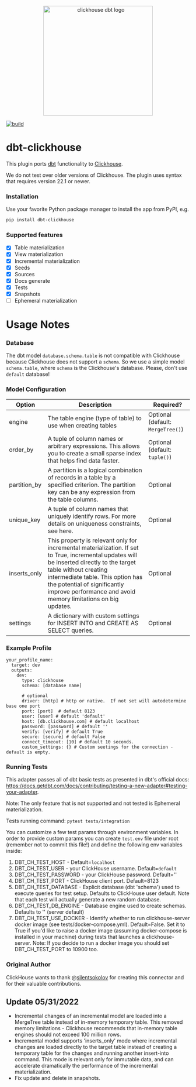 <p align="center">
  <img src="https://raw.githubusercontent.com/ClickHouse/dbt-clickhouse/master/etc/chdbt.png" alt="clickhouse dbt logo" width="300"/>
</p>

[![build](https://github.com/ClickHouse/dbt-clickhouse/actions/workflows/build.yml/badge.svg?branch=master)](https://github.com/ClickHouse/dbt-clickhouse/actions/workflows/build.yml)

# dbt-clickhouse

This plugin ports [dbt](https://getdbt.com) functionality to [Clickhouse](https://clickhouse.tech/).

We do not test over older versions of Clickhouse. The plugin uses syntax that requires version 22.1 or newer.

### Installation

Use your favorite Python package manager to install the app from PyPI, e.g.

```bash
pip install dbt-clickhouse
```

### Supported features

- [x] Table materialization
- [x] View materialization
- [x] Incremental materialization
- [x] Seeds
- [x] Sources
- [x] Docs generate
- [x] Tests
- [x] Snapshots
- [ ] Ephemeral materialization

# Usage Notes

### Database

The dbt model `database.schema.table` is not compatible with Clickhouse because Clickhouse does not support a `schema`.
So we use a simple model `schema.table`, where `schema` is the Clickhouse's database. Please, don't use `default` database!

### Model Configuration

| Option       | Description                                                                                                                                                                                                                                                                                            | Required?                         |
|--------------|--------------------------------------------------------------------------------------------------------------------------------------------------------------------------------------------------------------------------------------------------------------------------------------------------------|-----------------------------------|
| engine       | The table engine (type of table) to use when creating tables                                                                                                                                                                                                                                           | Optional (default: `MergeTree()`) |
| order_by     | A tuple of column names or arbitrary expressions. This allows you to create a small sparse index that helps find data faster.                                                                                                                                                                          | Optional (default: `tuple()`)     |
| partition_by | A partition is a logical combination of records in a table by a specified criterion. The partition key can be any expression from the table columns.                                                                                                                                                   | Optional                          |
| unique_key   | A tuple of column names that uniquely identify rows. For more details on uniqueness constraints, see here.                                                                                                                                                                                             | Optional                          |
| inserts_only | This property is relevant only for incremental materialization. If set to True, incremental updates will be inserted directly to the target table without creating intermediate table. This option has the potential of significantly improve performance and avoid memory limitations on big updates. | Optional                          |
| settings     | A dictionary with custom settings for INSERT INTO and CREATE AS SELECT queries.                                                                                                                                                                                                                        | Optional                          |

### Example Profile

```
your_profile_name:
  target: dev
  outputs:
    dev:
      type: clickhouse
      schema: [database name]

      # optional
      driver: [http] # http or native.  If not set will autodetermine base one port
      port: [port]  # default 8123
      user: [user] # default 'default'
      host: [db.clickhouse.com] # default localhost
      password: [password] # default ''
      verify: [verify] # default True
      secure: [secure] # default False
      connect_timeout: [10] # default 10 seconds.
      custom_settings: {} # Custom seetings for the connection - default is empty.
```

### Running Tests

This adapter passes all of dbt basic tests as presented in dbt's official docs: https://docs.getdbt.com/docs/contributing/testing-a-new-adapter#testing-your-adapter.

Note: The only feature that is not supported and not tested is Ephemeral materialization.

Tests running command: 
`pytest tests/integration`

You can customize a few test params through environment variables. In order to provide custom params you can create `test.env` file under root (remember not to commit this file!) and define the following env variables inside:
1. DBT_CH_TEST_HOST - Default=`localhost`
2. DBT_CH_TEST_USER - your ClickHouse username. Default=`default`
3. DBT_CH_TEST_PASSWORD - your ClickHouse password. Default=''
4. DBT_CH_TEST_PORT - ClickHouse client port. Default=8123
5. DBT_CH_TEST_DATABASE - Explicit database (dbt 'schema') used to execute queries for test setup.  Defaults to ClickHouse user default.  Note that each test will actually generate a new random database.
6. DBT_CH_TEST_DB_ENGINE - Database engine used to create schemas.  Defaults to '' (server default)
7. DBT_CH_TEST_USE_DOCKER - Identify whether to run clickhouse-server docker image (see tests/docker-compose.yml). Default=False. Set it to True if you'd like to raise a docker image (assuming docker-compose is installed in your machine) during tests that launches a clickhouse-server. Note: If you decide to run a docker image you should set DBT_CH_TEST_PORT to 10900 too.

### Original Author
ClickHouse wants to thank @[silentsokolov](https://github.com/silentsokolov) for creating this connector and for their valuable contributions.

## Update 05/31/2022
* Incremental changes of an incremental model are loaded into a MergeTree table instead of in-memory temporary table. This removed memory limitations - Clickhouse recommends that in-memory table engines should not exceed 100 million rows.
* Incremental model supports 'inserts_only' mode where incremental changes are loaded directly to the target table instead of creating a temporary table for the changes and running another insert-into command. This mode is relevant only for immutable data, and can accelerate dramatically the performance of the incremental materialization.
* Fix update and delete in snapshots. 